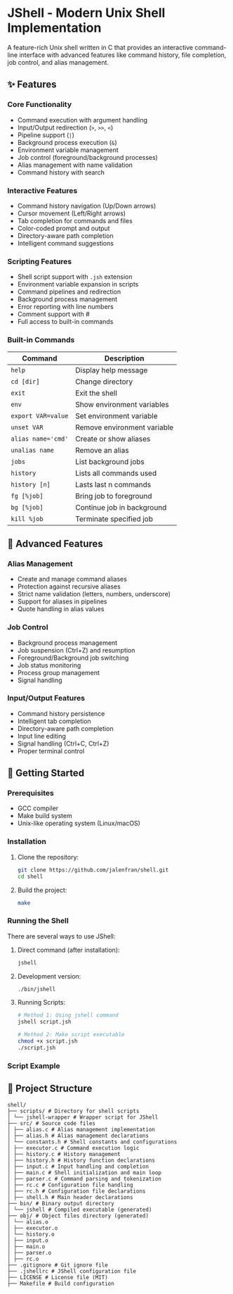 # JShell - Modern Unix Shell Implementation

A feature-rich Unix shell written in C that provides an interactive command-line interface with advanced features like command history, file completion, job control, and alias management.

## ✨ Features

### Core Functionality
- Command execution with argument handling
- Input/Output redirection (`>`, `>>`, `<`)
- Pipeline support (`|`)
- Background process execution (`&`)
- Environment variable management
- Job control (foreground/background processes)
- Alias management with name validation
- Command history with search

### Interactive Features
- Command history navigation (Up/Down arrows)
- Cursor movement (Left/Right arrows)
- Tab completion for commands and files
- Color-coded prompt and output
- Directory-aware path completion
- Intelligent command suggestions

### Scripting Features
- Shell script support with `.jsh` extension
- Environment variable expansion in scripts
- Command pipelines and redirection
- Background process management
- Error reporting with line numbers
- Comment support with #
- Full access to built-in commands

### Built-in Commands
| Command | Description |
|---------|-------------|
| `help` | Display help message |
| `cd [dir]` | Change directory |
| `exit` | Exit the shell |
| `env` | Show environment variables |
| `export VAR=value` | Set environment variable |
| `unset VAR` | Remove environment variable |
| `alias name='cmd'` | Create or show aliases |
| `unalias name` | Remove an alias |
| `jobs` | List background jobs |
| `history` | Lists all commands used |
| `history [n]` | Lasts last n commands |
| `fg [%job]` | Bring job to foreground |
| `bg [%job]` | Continue job in background |
| `kill %job` | Terminate specified job |

## 🌟 Advanced Features

### Alias Management
- Create and manage command aliases
- Protection against recursive aliases
- Strict name validation (letters, numbers, underscore)
- Support for aliases in pipelines
- Quote handling in alias values

### Job Control
- Background process management
- Job suspension (Ctrl+Z) and resumption
- Foreground/Background job switching
- Job status monitoring
- Process group management
- Signal handling

### Input/Output Features
- Command history persistence
- Intelligent tab completion
- Directory-aware path completion
- Input line editing
- Signal handling (Ctrl+C, Ctrl+Z)
- Proper terminal control

## 🚀 Getting Started

### Prerequisites
- GCC compiler
- Make build system
- Unix-like operating system (Linux/macOS)

### Installation

1. Clone the repository:
   ```bash
   git clone https://github.com/jalenfran/shell.git
   cd shell
   ```

2. Build the project:
   ```bash
   make
   ```

### Running the Shell

There are several ways to use JShell:

1. Direct command (after installation):
   ```bash
   jshell
   ```

2. Development version:
   ```bash
   ./bin/jshell
   ```

3. Running Scripts:
   ```bash
   # Method 1: Using jshell command
   jshell script.jsh
   
   # Method 2: Make script executable
   chmod +x script.jsh
   ./script.jsh
   ```

### Script Example

## 📁 Project Structure
```
shell/ 
├── scripts/ # Directory for shell scripts
│ └── jshell-wrapper # Wrapper script for JShell
├── src/ # Source code files 
│ ├── alias.c # Alias management implementation
│ ├── alias.h # Alias management declarations
│ └── constants.h # Shell constants and configurations 
│ ├── executor.c # Command execution logic 
│ ├── history.c # History management 
│ ├── history.h # History function declarations 
│ ├── input.c # Input handling and completion 
│ ├── main.c # Shell initialization and main loop 
│ ├── parser.c # Command parsing and tokenization 
│ ├── rc.c # Configuration file handling
│ ├── rc.h # Configuration file declarations
│ ├── shell.h # Main header declarations 
├── bin/ # Binary output directory 
│ └── jshell # Compiled executable (generated) 
├── obj/ # Object files directory (generated) 
│ └── alias.o 
│ ├── executor.o 
│ └── history.o 
│ ├── input.o 
│ ├── main.o 
│ ├── parser.o 
│ ├── rc.o 
├── .gitignore # Git ignore file
├── .jshellrc # JShell configuration file
├── LICENSE # License file (MIT)
├── Makefile # Build configuration
```
